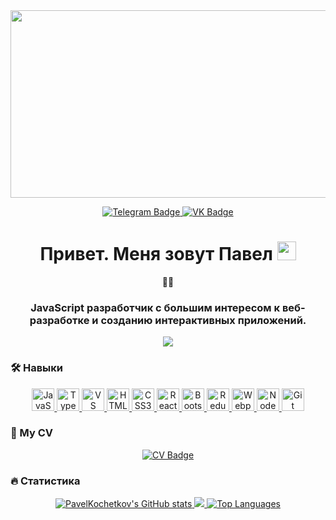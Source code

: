 <div id="header" align="center">
  <img src="https://media.giphy.com/media/dWesBcTLavkZuG35MI/giphy.gif" width="600" height="300" />
  <p></p>
  <div id="badges">
    <a href="https://t.me/PKochetkov">
      <img 
        src="https://img.shields.io/badge/Telegram-blue?style=for-the-badge&logo=telegram&logoColor=white" 
        alt="Telegram Badge" 
      />
    </a>
    <a href="https://vk.com/id25519335">
      <img 
        src="https://img.shields.io/badge/VK-blue?style=for-the-badge&logo=vk&logoColor=white" 
        alt="VK Badge" 
      />
    </a>
  </div>
  
  <h1>
    Привет. Меня зовут Павел
    <img src="https://media.giphy.com/media/hvRJCLFzcasrR4ia7z/giphy.gif" width="30" />
  </h1>
  
  👨‍💻 <h3>JavaScript разработчик с большим интересом к веб-разработке и созданию интерактивных приложений.</h3>
  
  <a href="https://www.github.com/PavelKochetkov?tab=followers" target="_blank" rel="noreferrer">
    <img
      src="https://img.shields.io/github/followers/PavelKochetkov?logo=github&style=for-the-badge&color=0891b2&labelColor=1c1917"
    />
  </a>
</div>

### 🛠️ Навыки

<p align="center">
  <a href="https://developer.mozilla.org/en-US/docs/Web/JavaScript" target="_blank" rel="noreferrer">
    <img src="https://raw.githubusercontent.com/danielcranney/readme-generator/main/public/icons/skills/javascript-colored.svg" width="36" height="36" alt="JavaScript" />
  </a>
  <a href="https://www.typescriptlang.org/" target="_blank" rel="noreferrer">
    <img src="https://raw.githubusercontent.com/danielcranney/readme-generator/main/public/icons/skills/typescript-colored.svg" width="36" height="36" alt="TypeScript" />
  </a>
  <a href="https://code.visualstudio.com/" target="_blank" rel="noreferrer">
    <img src="https://raw.githubusercontent.com/danielcranney/readme-generator/main/public/icons/skills/visualstudiocode.svg" width="36" height="36" alt="VS Code" />
  </a>
  <a href="https://developer.mozilla.org/en-US/docs/Glossary/HTML5" target="_blank" rel="noreferrer">
    <img src="https://raw.githubusercontent.com/danielcranney/readme-generator/main/public/icons/skills/html5-colored.svg" width="36" height="36" alt="HTML5" />
  </a>
  <a href="https://www.w3.org/TR/CSS/#css" target="_blank" rel="noreferrer">
    <img src="https://raw.githubusercontent.com/danielcranney/readme-generator/main/public/icons/skills/css3-colored.svg" width="36" height="36" alt="CSS3" />
  </a>
  <a href="https://reactjs.org/" target="_blank" rel="noreferrer">
    <img src="https://raw.githubusercontent.com/danielcranney/readme-generator/main/public/icons/skills/react-colored.svg" width="36" height="36" alt="React" />
  </a>
  <a href="https://getbootstrap.com/" target="_blank" rel="noreferrer">
    <img src="https://raw.githubusercontent.com/danielcranney/readme-generator/main/public/icons/skills/bootstrap-colored.svg" width="36" height="36" alt="Bootstrap" />
  </a>
  <a href="https://redux.js.org/" target="_blank" rel="noreferrer">
    <img src="https://raw.githubusercontent.com/danielcranney/readme-generator/main/public/icons/skills/redux-colored.svg" width="36" height="36" alt="Redux" />
  </a>
  <a href="https://webpack.js.org/" target="_blank" rel="noreferrer">
    <img src="https://raw.githubusercontent.com/danielcranney/readme-generator/main/public/icons/skills/webpack-colored.svg" width="36" height="36" alt="Webpack" />
  </a>
  <a href="https://nodejs.org/en/" target="_blank" rel="noreferrer">
    <img src="https://raw.githubusercontent.com/danielcranney/readme-generator/main/public/icons/skills/nodejs-colored.svg" width="36" height="36" alt="NodeJS" />
  </a>
  <a href="https://git-scm.com/" target="_blank" rel="noreferrer">
    <img src="https://raw.githubusercontent.com/danielcranney/readme-generator/main/public/icons/skills/git-colored.svg" width="36" height="36" alt="Git" />
  </a>
</p>

### 👔 My CV
<div align="center">
  <a href="https://cv.hexlet.io/ru/resumes/6003">
    <img 
      src="https://img.shields.io/badge/Hexlet-gray?logo=hexlet&logoColor=white&style=for-the-badge" 
      alt="CV Badge" 
    />
  </a>
</div>

### :fire: Статистика
<div align="center">
  <a href="http://www.github.com/PavelKochetkov">
    <img src="https://github-readme-stats.vercel.app/api?username=PavelKochetkov&show_icons=true&hide=&count_private=true&title_color=facc15&text_color=ffffff&icon_color=0891b2&bg_color=1c1917&hide_border=true" alt="PavelKochetkov's GitHub stats" />
  </a>

  <a href="http://www.github.com/PavelKochetkov">
    <img src="https://github-readme-streak-stats.herokuapp.com/?user=PavelKochetkov&stroke=ffffff&background=1c1917&ring=facc15&fire=facc15&currStreakNum=ffffff&currStreakLabel=facc15&sideNums=ffffff&sideLabels=ffffff&dates=ffffff&hide_border=true" />
  </a>
  <a href="https://github.com/PavelKochetkov">
    <img src="https://github-readme-stats.vercel.app/api/top-langs/?username=PavelKochetkov&langs_count=10&title_color=facc15&text_color=ffffff&icon_color=0891b2&bg_color=1c1917&hide_border=true&locale=en&custom_title=Top%20%Languages" alt="Top Languages" />
  </a>
</div>
